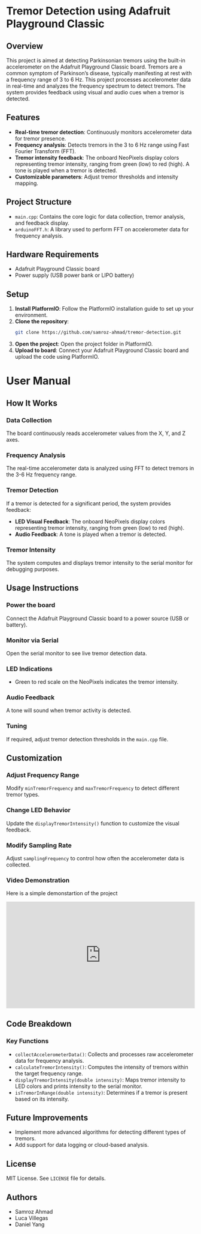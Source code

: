 # Tremor Detection using Adafruit Playground Classic

## Overview
This project is aimed at detecting Parkinsonian tremors using the built-in accelerometer on the Adafruit Playground Classic board. Tremors are a common symptom of Parkinson’s disease, typically manifesting at rest with a frequency range of 3 to 6 Hz. This project processes accelerometer data in real-time and analyzes the frequency spectrum to detect tremors. The system provides feedback using visual and audio cues when a tremor is detected.

## Features
- **Real-time tremor detection**: Continuously monitors accelerometer data for tremor presence.
- **Frequency analysis**: Detects tremors in the 3 to 6 Hz range using Fast Fourier Transform (FFT).
- **Tremor intensity feedback**: The onboard NeoPixels display colors representing tremor intensity, ranging from green (low) to red (high). A tone is played when a tremor is detected.
- **Customizable parameters**: Adjust tremor thresholds and intensity mapping.

## Project Structure
- `main.cpp`: Contains the core logic for data collection, tremor analysis, and feedback display.
- `arduinoFFT.h`: A library used to perform FFT on accelerometer data for frequency analysis.

## Hardware Requirements
- Adafruit Playground Classic board
- Power supply (USB power bank or LIPO battery)

## Setup
1. **Install PlatformIO**: Follow the PlatformIO installation guide to set up your environment.
2. **Clone the repository**: 
   ```bash
   git clone https://github.com/samroz-ahmad/tremor-detection.git
3. **Open the project**: Open the project folder in PlatformIO.
4. **Upload to board**: Connect your Adafruit Playground Classic board and upload the code using PlatformIO.

# User Manual

## How It Works

### Data Collection
The board continuously reads accelerometer values from the X, Y, and Z axes.

### Frequency Analysis
The real-time accelerometer data is analyzed using FFT to detect tremors in the 3-6 Hz frequency range.

### Tremor Detection
If a tremor is detected for a significant period, the system provides feedback:

- **LED Visual Feedback**: The onboard NeoPixels display colors representing tremor intensity, ranging from green (low) to red (high).
- **Audio Feedback**: A tone is played when a tremor is detected.

### Tremor Intensity
The system computes and displays tremor intensity to the serial monitor for debugging purposes.

## Usage Instructions

### Power the board
Connect the Adafruit Playground Classic board to a power source (USB or battery).

### Monitor via Serial
Open the serial monitor to see live tremor detection data.

### LED Indications
- Green to red scale on the NeoPixels indicates the tremor intensity.

### Audio Feedback
A tone will sound when tremor activity is detected.

### Tuning
If required, adjust tremor detection thresholds in the `main.cpp` file.

## Customization

### Adjust Frequency Range
Modify `minTremorFrequency` and `maxTremorFrequency` to detect different tremor types.

### Change LED Behavior
Update the `displayTremorIntensity()` function to customize the visual feedback.

### Modify Sampling Rate
Adjust `samplingFrequency` to control how often the accelerometer data is collected.

### Video Demonstration 
Here is a simple demonstartion of the project
<div style="position: relative; width: 100%; padding-bottom: 56.25%">
<iframe src="https://www.youtube.com/watch?v=sYAxcRsYPLs" 
        title="Web Load Testing with West Wind WebSurge 2" frameborder="0" allowfullscreen
        allow="accelerometer; autoplay; clipboard-write; encrypted-media; gyroscope; picture-in-picture" 
        style="position: absolute; width: 100%; height: 100%;">
</iframe>
</div>

## Code Breakdown

### Key Functions

- `collectAccelerometerData()`: Collects and processes raw accelerometer data for frequency analysis.
- `calculateTremorIntensity()`: Computes the intensity of tremors within the target frequency range.
- `displayTremorIntensity(double intensity)`: Maps tremor intensity to LED colors and prints intensity to the serial monitor.
- `isTremorInRange(double intensity)`: Determines if a tremor is present based on its intensity.

## Future Improvements

- Implement more advanced algorithms for detecting different types of tremors.
- Add support for data logging or cloud-based analysis.

## License

MIT License. See `LICENSE` file for details.

## Authors

- Samroz Ahmad
- Luca Villegas
- Daniel Yang
```md

